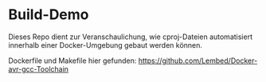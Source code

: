 # Build-Demo

Dieses Repo dient zur Veranschaulichung, wie cproj-Dateien automatisiert innerhalb einer Docker-Umgebung gebaut werden können.

Dockerfile und Makefile hier gefunden:
https://github.com/Lembed/Docker-avr-gcc-Toolchain